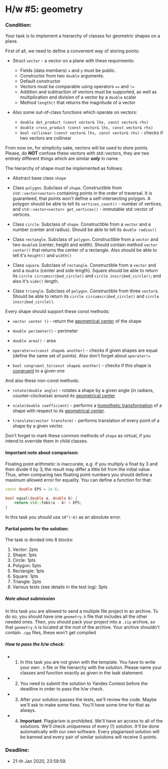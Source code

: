 # H/w #5: geometry


### Condition:
Your task is to implement a hierarchy of classes for geometric shapes on a plane.

First of all, we need to define a convenient way of storing points:

- Struct `vector` - a vector on a plane with these requirments:
  - Fields (data members) `x` and `y` must be public. 
  - Constructor from two `double` arguments.
  - Default constructor
  - Vectors must be comparable using operators `==` and `!=`
  - Addition and subtraction of vectors must be supported,
    as well as multiplication and division of a vector by a `double` scalar
  - Method `length()` that returns the magnitude of a vector

- Also some out-of-class functions which operate on vectors:
  - `double dot_product (const vector& lhs, const vector& rhs)`
  - `double cross_product (const vector& lhs, const vector& rhs)`
  - `bool collinear (const vector& lhs, const vector& rhs)` - checks if two 
    vectors are collinear


From now on, for simplicity sake, vectors will be used to store points. 
Please, do **NOT** confuse these vectors with std::vectors, they are two entirely
different things which are similar ***only*** in name.

The hierarchy of shape must be implemented as follows:

- Abstract base class `shape`

- Class `polygon`. Subclass of `shape`. Constructible from `std::vector<vector>`
containing points in the order of traversal. It is guaranteed, that points won't
define a self-intersecting polygon. A polygon should be able to tell its `vertices_count()` -
number of vertices, and `std::vector<vector> get_vertices()` - immutable std::vector of vertices.

- Class `circle`. Subclass of `shape`. Constructible from a `vector` and a number 
(center and radius). Should be able to tell its `double radius()`

- Class `rectangle`. Subclass of `polygon`. Constructible from a `vector` and 
two `double`s (center, height and width). Should contain method `vector center()`
that returns the center of a rectangle. Also should be able to tell it's `height()`
and `width()`

- Class `square`. Subclass of `rectangle`. Constructible from a `vector` and 
and a `double` (center and side length). Square should be able to return its
`circle circumscribed_circle()` and `circle inscribed_circle()`; and also it's 
`side()` length.

- Class `triangle`. Subclass of `polygon`.
Constructible from three `vector`s. Should be able to return its
`circle circumscribed_circle()` and `circle inscribed_circle()`.



Every shape should support these const methods:

- `vector center ()` - return the [geometrical center](https://en.wikipedia.org/wiki/Centroid)
of the shape

- `double perimeter()` - perimeter

- `double area()` - area

- `operator==(const shape& another)` - checks if given shapes are equal 
(define the same set of points). Also don't forget about `operator!=`

- `bool congruent_to(const shape& another)` - checks if this shape is [congruent](https://en.wikipedia.org/wiki/Congruence_relation) to a given one


And also these non-const methods:

- `rotate(double angle)` - rotates a shape by a given angle 
(in radians, counter-clockwise) around its [geometrical center](https://en.wikipedia.org/wiki/Centroid)

- `scale(double coefficient)` - performs a [homothetic transformation](https://en.wikipedia.org/wiki/Homothetic_transformation)
of a shape with respect to its [geometrical center](https://en.wikipedia.org/wiki/Centroid).

- `translate(vector transform)` - performs translation of every point of a shape 
by a given vector.


Don't forget to mark these common methods of `shape` as virtual, if you intend 
to override them in child classes.


#### Important note about comparison:
Floating point arithmetic is inaccurate, e.g. if you multiply a float by 3 and then divide it by 3, the result may differ a little bit from the initial value. Thus, when comparing two floating point numbers you should define a maximum allowed error for equality. You can define a function for that: 

```c++
const double EPS = 1e-6;

bool equal(double a, double b) {
    return std::fabs(a - b) < EPS;
}
```

In this task you should use `10^(-6)` as an absolute error.


#### Partial points for the solution:
The task is divided into 8 blocks:

1. Vector: 2pts
2. Shape: 1pts
3. Circle: 1pts
4. Polygon: 5pts
5. Rectangle: 1pts
6. Square: 1pts
7. Triangle: 2pts
8. Various tests (see details in the test log): 3pts


##### Note about submission
In this task you are allowed to send a multiple file project in an archive.
To do so, you should have one `geometry.h` file that includes all the other needed ones.
Then, you should pack your project into a `.zip` archive, so that `geometry.h`
is located at the root of the archive.
Your archive shouldn't contain `.cpp` files, these won't get compiled


##### How to pass the h/w check:
+ 1) In this task you are not given with the template. You have to write your own `.h` file or file hierarchy with the solution. Please name your classes and function exactly as given in the task statement.
+ 2) You need to submit the solution to Yandex Contest before the deadline in order to pass the h/w check.
+ 3) After your solution passes the tests, we'll review the code. Maybe we'll ask to make some fixes. You'll have some time for that as always.
+ 4) **Important**: Plagiarism is prohibited. We'll have an access to all of the solutions. We'll check uniqueness of every (!) solution. It'll be done automatically with our own software. Every plagiarised solution will be banned and every pair of similar solutions will receive 0 points.


### Deadline:
+ 21-th Jan 2020, 23:59:59.
